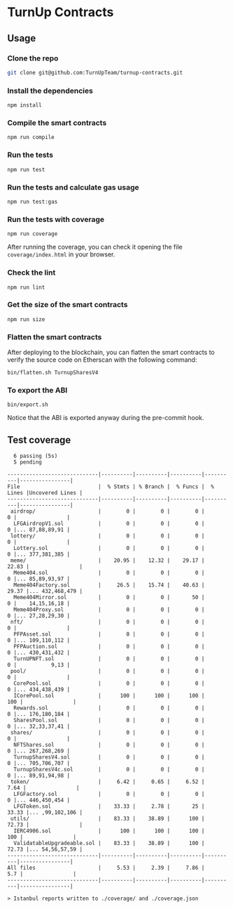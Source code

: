 # TurnUp Contracts

## Usage

### Clone the repo

```bash
git clone git@github.com:TurnUpTeam/turnup-contracts.git
```

### Install the dependencies

```
npm install
```

### Compile the smart contracts

```
npm run compile
```

### Run the tests

```
npm run test
```

### Run the tests and calculate gas usage

```
npm run test:gas
```

### Run the tests with coverage

```
npm run coverage
```

After running the coverage, you can check it opening the file `coverage/index.html` in your browser.

### Check the lint

```
npm run lint
```

### Get the size of the smart contracts

```
npm run size
```

### Flatten the smart contracts

After deploying to the blockchain, you can flatten the smart contracts to verify the source code on Etherscan with the following command:

```
bin/flatten.sh TurnupSharesV4
```

### To export the ABI

```
bin/export.sh
```

Notice that the ABI is exported anyway during the pre-commit hook.

## Test coverage

```
  6 passing (5s)
  5 pending

-----------------------------|----------|----------|----------|----------|----------------|
File                         |  % Stmts | % Branch |  % Funcs |  % Lines |Uncovered Lines |
-----------------------------|----------|----------|----------|----------|----------------|
 airdrop/                    |        0 |        0 |        0 |        0 |                |
  LFGAirdropV1.sol           |        0 |        0 |        0 |        0 |... 87,88,89,91 |
 lottery/                    |        0 |        0 |        0 |        0 |                |
  Lottery.sol                |        0 |        0 |        0 |        0 |... 377,381,385 |
 meme/                       |    20.95 |    12.32 |    29.17 |    22.83 |                |
  Meme404.sol                |        0 |        0 |        0 |        0 |... 85,89,93,97 |
  Meme404Factory.sol         |     26.5 |    15.74 |    40.63 |    29.37 |... 432,468,479 |
  Meme404Mirror.sol          |        0 |        0 |       50 |        0 |    14,15,16,18 |
  Meme404Proxy.sol           |        0 |        0 |        0 |        0 |... 27,28,29,30 |
 nft/                        |        0 |        0 |        0 |        0 |                |
  PFPAsset.sol               |        0 |        0 |        0 |        0 |... 109,110,112 |
  PFPAuction.sol             |        0 |        0 |        0 |        0 |... 430,431,432 |
  TurnUPNFT.sol              |        0 |        0 |        0 |        0 |           9,13 |
 pool/                       |        0 |        0 |        0 |        0 |                |
  CorePool.sol               |        0 |        0 |        0 |        0 |... 434,438,439 |
  ICorePool.sol              |      100 |      100 |      100 |      100 |                |
  Rewards.sol                |        0 |        0 |        0 |        0 |... 176,180,184 |
  SharesPool.sol             |        0 |        0 |        0 |        0 |... 32,33,37,41 |
 shares/                     |        0 |        0 |        0 |        0 |                |
  NFTShares.sol              |        0 |        0 |        0 |        0 |... 267,268,269 |
  TurnupSharesV4.sol         |        0 |        0 |        0 |        0 |... 705,706,707 |
  TurnupSharesV4c.sol        |        0 |        0 |        0 |        0 |... 89,91,94,98 |
 token/                      |     6.42 |     0.65 |     6.52 |     7.64 |                |
  LFGFactory.sol             |        0 |        0 |        0 |        0 |... 446,450,454 |
  LFGToken.sol               |    33.33 |     2.78 |       25 |    33.33 |... ,99,102,106 |
 utils/                      |    83.33 |    38.89 |      100 |    72.73 |                |
  IERC4906.sol               |      100 |      100 |      100 |      100 |                |
  ValidatableUpgradeable.sol |    83.33 |    38.89 |      100 |    72.73 |... 54,56,57,59 |
-----------------------------|----------|----------|----------|----------|----------------|
All files                    |     5.53 |     2.39 |     7.86 |      5.7 |                |
-----------------------------|----------|----------|----------|----------|----------------|

> Istanbul reports written to ./coverage/ and ./coverage.json

```

